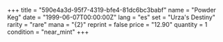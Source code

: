 +++
title = "590e4a3d-95f7-4319-bfe4-81dc6bc3babf"
name = "Powder Keg"
date = "1999-06-07T00:00:00Z"
lang = "es"
set = "Urza's Destiny"
rarity = "rare"
mana = "{2}"
reprint = false
price = "12.90"
quantity = 1
condition = "near_mint"
+++
